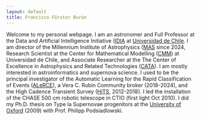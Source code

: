 ```yaml
---
layout: default
title: Francisco Förster Burón
---
```


Welcome to my personal webpage. I am an astronomer and Full Professor at the Data and Artificial Intelligence Initiative ([IDIA](https://idia.uchile.cl/) at [Universidad de Chile](https://uchile.cl/). I am director of the Millennium Institute of Astrophysics ([MAS](https://astrofisicamas.cl/) since 2024, Research Scientist at the Center for Mathematical Modelling ([CMM](https://www.cmm.uchile.cl/)) at Universidad de Chile, and Associate Researcher at the The Center of Excellence in Astrophysics and Related Technologies ([CATA](https://cata.cl/)). I am mostly interested in astroinformatics and supernova science. I used to be the principal investigator of the Automatic Learning for the Rapid Classification of Events ([ALeRCE](https://alerce.science/)), a Vera C. Rubin Community broker (2018-2024), and the High Cadence Transient Survey ([HiTS](https://alerce.science/high-cadence-transient-survey-hits/), 2012-2018). I led the installation of the CHASE 500 cm robotic telescope in CTIO (first light Oct 2010). I did my Ph.D. thesis on Type Ia Supernovae progenitors at the [University of Oxford](https://www.ox.ac.uk/) (2009) with Prof. Philipp Podsiadlowski.
